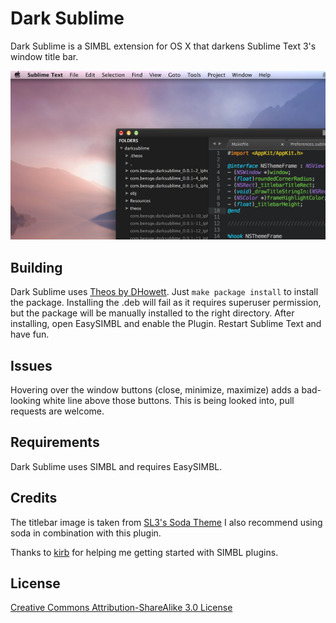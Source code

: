 # Dark Sublime
Dark Sublime is a SIMBL extension for OS X that darkens Sublime Text 3's window title bar.

![Screenshot](https://github.com/Bensge/DarkSublime/raw/master/screenshot.png)

## Building
Dark Sublime uses [Theos by DHowett](https://github.com/DHowett/theos). Just ```make package install``` to install the package. Installing the .deb will fail as it requires superuser permission, but the package will be manually installed to the right directory. After installing, open EasySIMBL and enable the Plugin. Restart Sublime Text and have fun.

## Issues
Hovering over the window buttons (close, minimize, maximize) adds a bad-looking white line above those buttons. This is being looked into, pull requests are welcome.

## Requirements
Dark Sublime uses SIMBL and requires EasySIMBL.

## Credits
The titlebar image is taken from [SL3's Soda Theme](https://github.com/buymeasoda/soda-theme/)
I also recommend using soda in combination with this plugin.

Thanks to [kirb](https://github.com/kirb) for helping me getting started with SIMBL plugins.

## License
[Creative Commons Attribution-ShareAlike 3.0 License](http://creativecommons.org/licenses/by-sa/3.0/)
